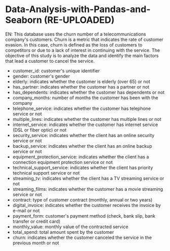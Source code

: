 # Data-Analysis-with-Pandas-and-Seaborn (RE-UPLOADED)

EN: This database uses the churn number of a telecommunications company's customers. Churn is a metric that indicates the rate of customer evasion. In this case, churn is defined as the loss of customers to competitors or due to a lack of interest in continuing with the service. The objective of this study is to analyze the data and identify the main factors that lead a customer to cancel the service.

- customer_id: customer's unique identifier
- gender: customer's gender
- elderly: indicates whether the customer is elderly (over 65) or not
- has_partner: indicates whether the customer has a partner or not
- has_dependents: indicates whether the customer has dependents or not
- company_months: number of months the customer has been with the company
- telephone_service: indicates whether the customer has telephone service or not
- multiple_lines: indicates whether the customer has multiple lines or not
- internet_service: indicates whether the customer has internet service (DSL or fiber optic) or not
- security_service: indicates whether the client has an online security service or not
- backup_service: indicates whether the client has an online backup service or not
- equipment_protection_service: indicates whether the client has a connection equipment protection service or not
- technical_support_service: indicates whether the client has priority technical support service or not
- streaming_tv: indicates whether the client has a TV streaming service or not
- streaming_films: indicates whether the customer has a movie streaming service or not
- contract: type of customer contract (monthly, annual or two years)
- digital_invoice: indicates whether the customer receives the invoice by e-mail or not
- payment_form: customer's payment method (check, bank slip, bank transfer or credit card)
- monthly_value: monthly value of the contracted service
- total_spend: total amount spent by the customer
- churn: indicates whether the customer canceled the service in the previous month or not
